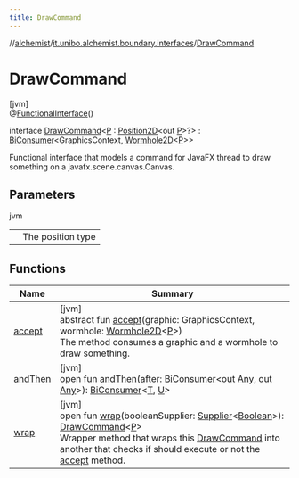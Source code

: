 ```yaml
---
title: DrawCommand
---
```

//[alchemist](../../../index.html)/[it.unibo.alchemist.boundary.interfaces](../index.html)/[DrawCommand](index.html)



# DrawCommand



[jvm]\
@[FunctionalInterface](https://docs.oracle.com/javase/8/docs/api/java/lang/FunctionalInterface.html)()



interface [DrawCommand](index.html)<[P](index.html) : [Position2D](../../it.unibo.alchemist.model.interfaces/-position2-d/index.html)<out [P](index.html)>?> : [BiConsumer](https://docs.oracle.com/javase/8/docs/api/java/util/function/BiConsumer.html)<GraphicsContext, [Wormhole2D](../../it.unibo.alchemist.boundary.wormhole.interfaces/-wormhole2-d/index.html)<[P](index.html)>> 

Functional interface that models a command for JavaFX thread to draw something on a javafx.scene.canvas.Canvas.



## Parameters


jvm

| | |
|---|---|
| <P> | The position type |



## Functions


| Name | Summary |
|---|---|
| [accept](accept.html) | [jvm]<br>abstract fun [accept](accept.html)(graphic: GraphicsContext, wormhole: [Wormhole2D](../../it.unibo.alchemist.boundary.wormhole.interfaces/-wormhole2-d/index.html)<[P](index.html)>)<br>The method consumes a graphic and a wormhole to draw something. |
| [andThen](index.html#1490799502%2FFunctions%2F-134779887) | [jvm]<br>open fun [andThen](index.html#1490799502%2FFunctions%2F-134779887)(after: [BiConsumer](https://docs.oracle.com/javase/8/docs/api/java/util/function/BiConsumer.html)<out [Any](https://kotlinlang.org/api/latest/jvm/stdlib/kotlin/-any/index.html), out [Any](https://kotlinlang.org/api/latest/jvm/stdlib/kotlin/-any/index.html)>): [BiConsumer](https://docs.oracle.com/javase/8/docs/api/java/util/function/BiConsumer.html)<[T](../../it.unibo.alchemist.boundary.gui.view.properties/-property-type-adapter/index.html), [U](https://docs.oracle.com/javase/8/docs/api/java/util/function/BiConsumer.html)> |
| [wrap](wrap.html) | [jvm]<br>open fun [wrap](wrap.html)(booleanSupplier: [Supplier](https://docs.oracle.com/javase/8/docs/api/java/util/function/Supplier.html)<[Boolean](https://docs.oracle.com/javase/8/docs/api/java/lang/Boolean.html)>): [DrawCommand](index.html)<[P](index.html)><br>Wrapper method that wraps this [DrawCommand](index.html) into another that checks if should execute or not the [accept](accept.html) method. |

